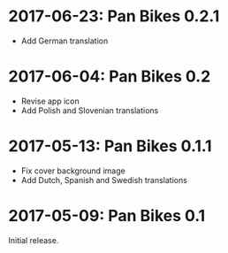 2017-06-23: Pan Bikes 0.2.1
===========================

* Add German translation

2017-06-04: Pan Bikes 0.2
=========================

* Revise app icon
* Add Polish and Slovenian translations

2017-05-13: Pan Bikes 0.1.1
===========================

* Fix cover background image
* Add Dutch, Spanish and Swedish translations

2017-05-09: Pan Bikes 0.1
=========================

Initial release.

